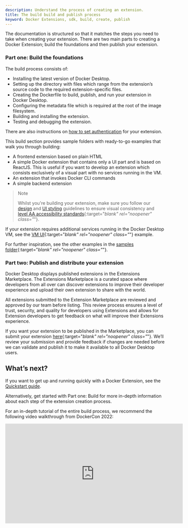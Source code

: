 ```yaml
---
description: Understand the process of creating an extension.
title: The build build and publish process
keyword: Docker Extensions, sdk, build, create, publish
---
```


The documentation is structured so that it matches the steps you need to take when creating your extension. There are two main parts to creating a Docker Extension; build the foundations and then publish your extension.

### Part one: Build the foundations

The build process consists of:

- Installing the latest version of Docker Desktop.
- Setting up the directory with files which range from the extension’s source code to the required extension-specific files.
- Creating the Dockerfile to build, publish, and run your extension in Docker Desktop.
- Configuring the metadata file which is required at the root of the image filesystem.
- Building and installing the extension.
- Testing and debugging the extension.

There are also instructions on [how to set authentication](dev/oauth2-flow.md) for your extension.

This build section provides sample folders with ready-to-go examples that walk you through building:

- A frontend extension based on plain HTML
- A simple Docker extension that contains only a UI part and is based on ReactJS. This is useful if you want to develop an extension which consists exclusively of a visual part with no services running in the VM.
- An extension that invokes Docker CLI commands
- A simple backend extension

>Note
>
>Whilst you're building your extension, make sure you follow our [design](design/design-guidelines.md) and [UI styling](design/overview.md) guidelines to ensure visual consistency and [level AA accessibility standards](https://www.w3.org/WAI/WCAG2AA-Conformance){:target="_blank" rel="noopener" class="_"}.

If your extension requires additional services running in the Docker Desktop VM, see the [VM UI](https://github.com/docker/extensions-sdk/tree/main/samples/vm-service){:target="_blank" rel="noopener" class="_"} example.

For further inspiration, see the other examples in the [samples folder](https://github.com/docker/extensions-sdk/tree/main/samples){:target="_blank" rel="noopener" class="_"}.

### Part two: Publish and distribute your extension

Docker Desktop displays published extensions in the Extensions Marketplace. The Extensions Marketplace is a curated space where developers from all over can discover extensions to improve their developer experience and upload their own extension to share with the world. 

All extensions submitted to the Extension Marketplace are reviewed and approved by our team before listing. This review process ensures a level of trust, security, and quality for developers using Extensions and allows for Extension developers to get feedback on what will improve their Extensions experience.

If you want your extension to be published in the Marketplace, you can submit your extension [here](https://www.docker.com/products/extensions/submissions/){:target="_blank" rel="noopener" class="_"}. We’ll review your submission and provide feedback if changes are needed before we can validate and publish it to make it available to all Docker Desktop users.

## What’s next?
If you want to get up and running quickly with a Docker Extension, see the [Quickstart guide](quickstart.md).

Alternatively, get started with Part one: Build for more in-depth information about each step of the extension creation process.

For an in-depth tutorial of the entire build process, we recommend the following video walkthrough from DockerCon 2022:

<iframe width="560" height="315" src="https://www.youtube.com/embed/Yv7OG-EGJsg" title="YouTube video player" frameborder="0" allow="accelerometer; autoplay; clipboard-write; encrypted-media; gyroscope; picture-in-picture" allowfullscreen></iframe>